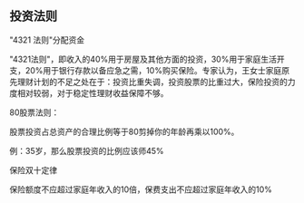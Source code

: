 ## 投资法则

&quot;4321 法则&quot;分配资金

&quot;4321法则&quot;，即收入的40%用于房屋及其他方面的投资，30%用于家庭生活开支，20%用于银行存款以备应急之需，10%购买保险。专家认为，王女士家庭原先理财计划的不足之处在于：投资比重失调，投资股票的比重过大，保险投资的力度相对较弱，对于稳定性理财收益保障不够。

80股票法则：

股票投资占总资产的合理比例等于80剪掉你的年龄再乘以100%。

例：35岁，那么股票投资的比例应该师45%

保险双十定律

保险额度不应超过家庭年收入的10倍，保费支出不应超过家庭年收入的10%